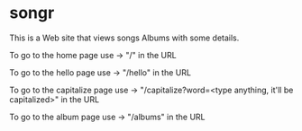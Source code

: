 # songr

This is a Web site that views songs Albums with some details.

To go to the home page use -> "/" in the URL

To go to the hello page use -> "/hello" in the URL

To go to the capitalize page use -> "/capitalize?word=<type anything, it'll be capitalized>" in the URL

To go to the album page use -> "/albums" in the URL